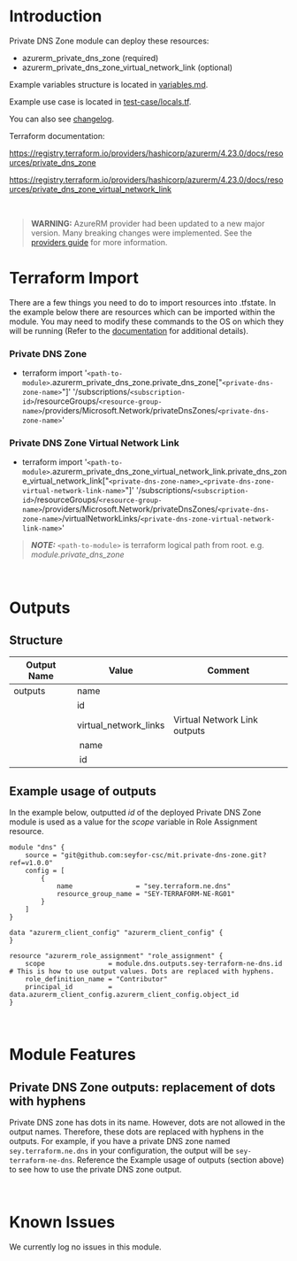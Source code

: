 # Introduction
Private DNS Zone module can deploy these resources:
* azurerm_private_dns_zone (required)
* azurerm_private_dns_zone_virtual_network_link (optional)

Example variables structure is located in [variables.md](variables.md).

Example use case is located in [test-case/locals.tf](test-case/locals.tf).

You can also see [changelog](CHANGELOG.md).

Terraform documentation:

https://registry.terraform.io/providers/hashicorp/azurerm/4.23.0/docs/resources/private_dns_zone

https://registry.terraform.io/providers/hashicorp/azurerm/4.23.0/docs/resources/private_dns_zone_virtual_network_link

&nbsp;

> **WARNING:** AzureRM provider had been updated to a new major version. Many breaking changes were implemented. See the [providers guide](https://registry.terraform.io/providers/hashicorp/azurerm/latest/docs/guides/4.0-upgrade-guide) for more information.

# Terraform Import
There are a few things you need to do to import resources into .tfstate. In the example below there are resources which can be imported within the module. You may need to modify these commands to the OS on which they will be running (Refer to the [documentation](https://developer.hashicorp.com/terraform/cli/commands/import#example-import-into-resource-configured-with-for_each) for additional details).
### Private DNS Zone
- terraform import '`<path-to-module>`.azurerm_private_dns_zone.private_dns_zone["`<private-dns-zone-name>`"]' '/subscriptions/`<subscription-id>`/resourceGroups/`<resource-group-name>`/providers/Microsoft.Network/privateDnsZones/`<private-dns-zone-name>`'    
### Private DNS Zone Virtual Network Link
* terraform import '`<path-to-module>`.azurerm_private_dns_zone_virtual_network_link.private_dns_zone_virtual_network_link["`<private-dns-zone-name>`_`<private-dns-zone-virtual-network-link-name>`"]' '/subscriptions/`<subscription-id>`/resourceGroups/`<resource-group-name>`/providers/Microsoft.Network/privateDnsZones/`<private-dns-zone-name>`/virtualNetworkLinks/`<private-dns-zone-virtual-network-link-name>`'    

 > **_NOTE:_** `<path-to-module>` is terraform logical path from root. e.g. _module.private\_dns\_zone_

&nbsp;

# Outputs
## Structure

| Output Name | Value                 | Comment                      |
| ----------- | --------------------- | ---------------------------- |
| outputs     | name                  |                              |
|             | id                    |                              |
|             | virtual_network_links | Virtual Network Link outputs |
|             | &nbsp;name            |                              |
|             | &nbsp;id              |                              |

## Example usage of outputs
In the example below, outputted _id_ of the deployed Private DNS Zone module is used as a value for the _scope_ variable in Role Assignment resource.
```
module "dns" {
    source = "git@github.com:seyfor-csc/mit.private-dns-zone.git?ref=v1.0.0"
    config = [
        {
            name                = "sey.terraform.ne.dns"
            resource_group_name = "SEY-TERRAFORM-NE-RG01"
        }
    ]
}

data "azurerm_client_config" "azurerm_client_config" {
}

resource "azurerm_role_assignment" "role_assignment" {
    scope                = module.dns.outputs.sey-terraform-ne-dns.id # This is how to use output values. Dots are replaced with hyphens.
    role_definition_name = "Contributor"
    principal_id         = data.azurerm_client_config.azurerm_client_config.object_id
}
```

&nbsp;

# Module Features
## Private DNS Zone outputs: replacement of dots with hyphens
Private DNS zone has dots in its name. However, dots are not allowed in the output names. Therefore, these dots are replaced with hyphens in the outputs. For example, if you have a private DNS zone named `sey.terraform.ne.dns` in your configuration, the output will be `sey-terraform-ne-dns`. Reference the Example usage of outputs (section above) to see how to use the private DNS zone output.

&nbsp;

# Known Issues
We currently log no issues in this module.